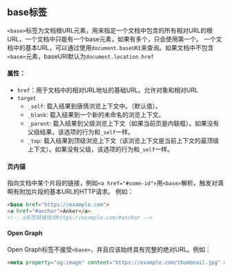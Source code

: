 ## base标签
`<base>`标签为文档根URL元素，用来指定一个文档中包含的所有相对URL的根URL，一个文档中只能有一个base元素，如果有多个，只会使用第一个。
一个文档中的基本URL，可以通过使用`document.baseURI`来查询。如果文档中不包含`<base>`元素，baseURI默认为`document.location.href`

#### 属性：
* `href`：用于文档中的相对URL地址的基础URL。允许对象和相对URL
* `target`
  - `_self`: 载入结果到唐倩浏览上下文中。（默认值）。
  - `_blank`: 载入结果到一个新的未命名的浏览上下文。
  - `_parent`: 载入结果到父级浏览上下文（如果当前页是内联框）。如果没有父级结果，该选项的行为和`_self`一样。
  - `_top`: 载入结果到顶级浏览上下文（该浏览上下文是当前上下文的最顶级上下文）。如果没有父级，该选项的行为和`_self`一样。

#### 页内锚
指向文档中某个片段的链接，例如`<a href="#some-id">`用`<base>`解析，触发对滴啊有附加片段的基本URL的HTTP请求。
例如：
```html
<base href="https://example.com">
<a href="#anchor">Anker</a>
<!-- a标签链接指向https://example.com/#anchor -->
```

#### Open Graph
Open Graph标签不接受`<base>`，并且应该始终具有完整的绝对URL。例如：
```html
<meta property="og:image" content="https://example.com/thumbnail.jpg" >
```